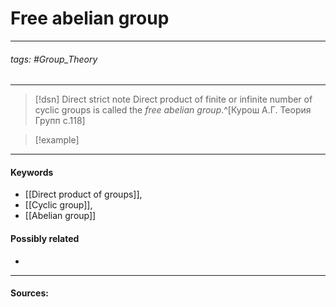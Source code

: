 # Free abelian group
***
###### tags: #Group_Theory 
***
>[!dsn] Direct strict note
>Direct product of finite or infinite number of cyclic groups is called the *free abelian group*.^[Курош А.Г. Теория Групп с.118]

>[!example] 
>
***
#### Keywords
- [[Direct product of groups]],
- [[Cyclic group]],
- [[Abelian group]]
#### Possibly related
- 
***
#### Sources: